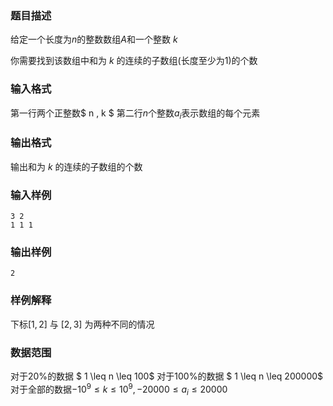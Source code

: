 ### 题目描述
给定一个长度为$n$的整数数组$A$和一个整数 $k$

你需要找到该数组中和为 $k$ 的连续的子数组(长度至少为$1$)的个数

###  输入格式
第一行两个正整数$ n , k $
第二行$n$个整数$a_i$表示数组的每个元素
###  输出格式
输出和为 $k$ 的连续的子数组的个数
###  输入样例
```
3 2
1 1 1
```
###  输出样例
```
2
```
###  样例解释
下标$[1,2]$ 与 $[2,3]$ 为两种不同的情况
###  数据范围
对于$20\%$的数据 $ 1 \leq n \leq 100$
对于$100\%$的数据 $ 1 \leq n \leq 200000$
对于全部的数据$-10^9 \leq k \leq 10^9 , -20000 \leq a_i \leq 20000$